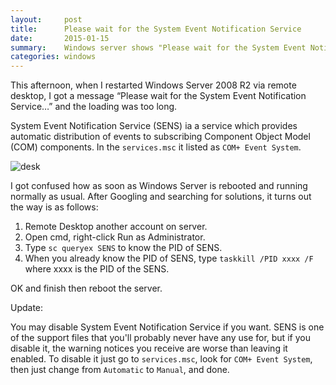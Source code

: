 ```yaml
---
layout:     post
title:      Please wait for the System Event Notification Service
date:       2015-01-15
summary:    Windows server shows "Please wait for the System Event Notification Service"
categories: windows
---
```


This afternoon, when I restarted Windows Server 2008 R2 via remote desktop, I got a message “Please wait for the System Event Notification Service…” and the loading was too long.

System Event Notification Service (SENS) ia a service which provides automatic distribution of events to subscribing Component Object Model (COM) components. In the `services.msc` it listed as `COM+ Event System`.

![desk](https://bpiw8w.dm2301.livefilestore.com/y2p_4WsTrBADtVzqHaH4kTYou_uv1HqqpPaFG6xn2otcUVRBloljKUaQ0ALWxVMNqXW7XG4z8zTH4AD1CmOTGJLK62WfxDyLS1tZagsgKNb-Dp3F2gDCGejEkxmOma30wi_ba_DOCvFsLoEX3-GSFdEog/Please-wait-for-the-System-Event-Notification-Service-Ebuggi.png)

I got confused how as soon as Windows Server is rebooted and running normally as usual. After Googling and searching for solutions, it turns out the way is as follows:

1. Remote Desktop another account on server.
2. Open cmd, right-click Run as Administrator.
3. Type `sc queryex SENS` to know the PID of SENS.
4. When you already know the PID of SENS, type `taskkill /PID xxxx /F` where xxxx is the PID of the SENS.

OK and finish then reboot the server.

Update:

You may disable System Event Notification Service if you want. SENS is one of the support files that you'll probably never have any use for, but if you disable it, the warning notices you receive are worse than leaving it enabled. To disable it just go to `services.msc`, look for `COM+ Event System`, then just change from `Automatic` to `Manual`, and done.